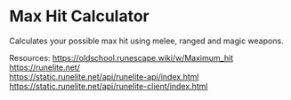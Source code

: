 # Max Hit Calculator
Calculates your possible max hit using melee, ranged and magic weapons.


Resources:
https://oldschool.runescape.wiki/w/Maximum_hit <br>
https://runelite.net/ <br>
https://static.runelite.net/api/runelite-api/index.html <br>
https://static.runelite.net/api/runelite-client/index.html <br>
